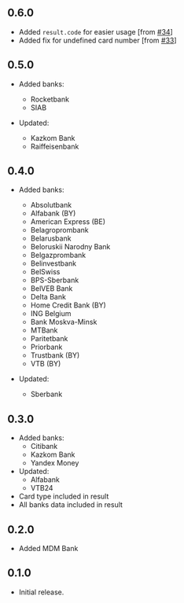 ## 0.6.0
* Added `result.code` for easier usage [from [#34](https://github.com/ramoona/banks-db/issues/34)]
* Added fix for undefined card number [from [#33](https://github.com/ramoona/banks-db/issues/33)]

## 0.5.0
* Added banks:
    * Rocketbank
    * SIAB

* Updated:
    * Kazkom Bank
    * Raiffeisenbank

## 0.4.0
* Added banks:
    * Absolutbank
    * Alfabank (BY)
    * American Express (BE)
    * Belagroprombank
    * Belarusbank
    * Beloruskii Narodny Bank
    * Belgazprombank
    * Belinvestbank
    * BelSwiss
    * BPS-Sberbank
    * BelVEB Bank
    * Delta Bank
    * Home Credit Bank (BY)
    * ING Belgium
    * Bank Moskva-Minsk
    * MTBank
    * Paritetbank
    * Priorbank
    * Trustbank  (BY)
    * VTB (BY)

* Updated:
    * Sberbank

## 0.3.0
* Added banks:
    * Citibank
    * Kazkom Bank
    * Yandex Money
* Updated:
    * Alfabank
    * VTB24
* Card type included in result
* All banks data included in result

## 0.2.0
* Added MDM Bank

## 0.1.0
* Initial release.
